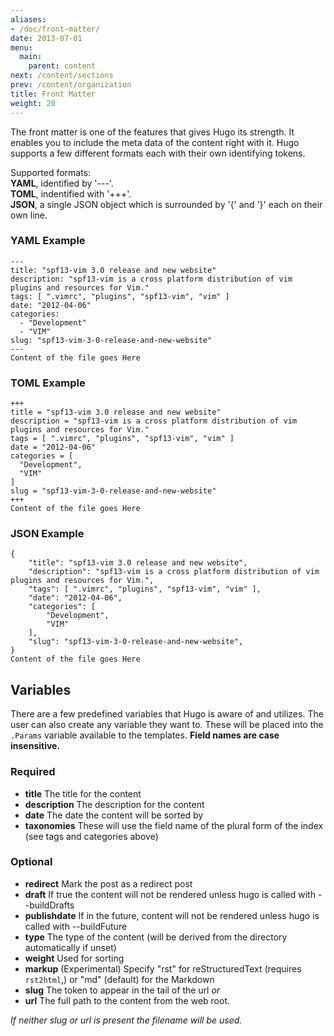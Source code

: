 ```yaml
---
aliases:
- /doc/front-matter/
date: 2013-07-01
menu:
  main:
    parent: content
next: /content/sections
prev: /content/organization
title: Front Matter
weight: 20
---
```


The front matter is one of the features that gives Hugo its strength. It enables
you to include the meta data of the content right with it. Hugo supports a few
different formats each with their own identifying tokens.

Supported formats: <br>
  **YAML**, identified by '\-\-\-'. <br>
  **TOML**, indentified with '+++'.<br>
  **JSON**, a single JSON object which is surrounded by '{' and '}' each on their own line.

### YAML Example

    ---
    title: "spf13-vim 3.0 release and new website"
    description: "spf13-vim is a cross platform distribution of vim plugins and resources for Vim."
    tags: [ ".vimrc", "plugins", "spf13-vim", "vim" ]
    date: "2012-04-06"
    categories:
      - "Development"
      - "VIM"
    slug: "spf13-vim-3-0-release-and-new-website"
    ---
    Content of the file goes Here

### TOML Example

    +++
    title = "spf13-vim 3.0 release and new website"
    description = "spf13-vim is a cross platform distribution of vim plugins and resources for Vim."
    tags = [ ".vimrc", "plugins", "spf13-vim", "vim" ]
    date = "2012-04-06"
    categories = [
      "Development",
      "VIM"
    ]
    slug = "spf13-vim-3-0-release-and-new-website"
    +++
    Content of the file goes Here

### JSON Example

    {
        "title": "spf13-vim 3.0 release and new website",
        "description": "spf13-vim is a cross platform distribution of vim plugins and resources for Vim.",
        "tags": [ ".vimrc", "plugins", "spf13-vim", "vim" ],
        "date": "2012-04-06",
        "categories": [
            "Development",
            "VIM"
        ],
        "slug": "spf13-vim-3-0-release-and-new-website",
    }
    Content of the file goes Here

## Variables

There are a few predefined variables that Hugo is aware of and utilizes. The user can also create
any variable they want to. These will be placed into the `.Params` variable available to the templates.
**Field names are case insensitive.**

### Required

* **title** The title for the content
* **description** The description for the content
* **date** The date the content will be sorted by
* **taxonomies** These will use the field name of the plural form of the index (see tags and categories above)

### Optional

* **redirect** Mark the post as a redirect post
* **draft** If true the content will not be rendered unless hugo is called with --buildDrafts
* **publishdate** If in the future, content will not be rendered unless hugo is called with --buildFuture
* **type** The type of the content (will be derived from the directory automatically if unset)
* **weight** Used for sorting
* **markup** (Experimental) Specify "rst" for reStructuredText (requires
            `rst2html`,) or "md" (default) for the Markdown
* **slug** The token to appear in the tail of the url
   *or*<br>
* **url** The full path to the content from the web root.<br>

*If neither slug or url is present the filename will be used.*

